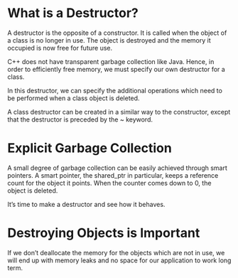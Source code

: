 # What is a Destructor?
A destructor is the opposite of a constructor. It is called when the object of a class is no longer in use. The object is destroyed and the memory it occupied is now free for future use.

C++ does not have transparent garbage collection like Java. Hence, in order to efficiently free memory, we must specify our own destructor for a class.

In this destructor, we can specify the additional operations which need to be performed when a class object is deleted.

A class destructor can be created in a similar way to the constructor, except that the destructor is preceded by the ~ keyword.

# Explicit Garbage Collection
A small degree of garbage collection can be easily achieved through smart pointers. A smart pointer, the shared_ptr in particular, keeps a reference count for the object it points. When the counter comes down to 0, the object is deleted.

It’s time to make a destructor and see how it behaves.

# Destroying Objects is Important
If we don’t deallocate the memory for the objects which are not in use, we will end up with memory leaks and no space for our application to work long term.

